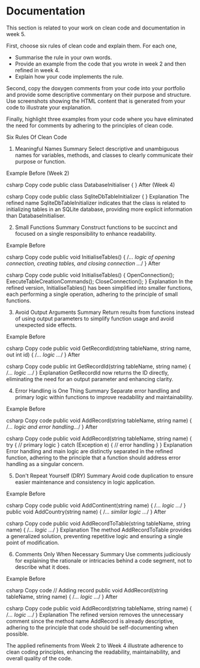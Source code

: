 # Documentation

This section is related to your work on clean code and documentation in week 5.

First, choose six rules of clean code and explain them. For each one,

* Summarise the rule in your own words.
* Provide an example from the code that you wrote in week 2 and then refined in week 4.
* Explain how your code implements the rule. 

Second, copy the doxygen comments from your code into your portfolio and provide some 
descriptive commentary on their purpose and structure. Use screenshots showing the HTML 
content that is generated from your code to illustrate your explanation.

Finally, highlight three examples from your code where you have eliminated the need
for comments by adhering to the principles of clean code.
 
Six Rules Of Clean Code

1. Meaningful Names
Summary
Select descriptive and unambiguous names for variables, methods, and classes to clearly communicate their purpose or function.

Example
Before (Week 2)

csharp
Copy code
public class DatabaseInitialiser { }
After (Week 4)

csharp
Copy code
public class SqliteDbTableInitializer { }
Explanation
The refined name SqliteDbTableInitializer indicates that the class is related to initializing tables in an SQLite database, providing more explicit information than DatabaseInitialiser.

2. Small Functions
Summary
Construct functions to be succinct and focused on a single responsibility to enhance readability.

Example
Before

csharp
Copy code
public void InitialiseTables() { /*... logic of opening connection, creating tables, and closing connection ...*/ }
After

csharp
Copy code
public void InitialiseTables() {
    OpenConnection();
    ExecuteTableCreationCommands();
    CloseConnection();
}
Explanation
In the refined version, InitialiseTables() has been simplified into smaller functions, each performing a single operation, adhering to the principle of small functions.

3. Avoid Output Arguments
Summary
Return results from functions instead of using output parameters to simplify function usage and avoid unexpected side effects.

Example
Before

csharp
Copy code
public void GetRecordId(string tableName, string name, out int id) { /*... logic ...*/ }
After

csharp
Copy code
public int GetRecordId(string tableName, string name) { /*... logic ...*/ }
Explanation
GetRecordId now returns the ID directly, eliminating the need for an output parameter and enhancing clarity.

4. Error Handling is One Thing
Summary
Separate error handling and primary logic within functions to improve readability and maintainability.

Example
Before

csharp
Copy code
public void AddRecord(string tableName, string name) { /*... logic and error handling...*/ }
After

csharp
Copy code
public void AddRecord(string tableName, string name) {
    try {
        // primary logic
    } catch (Exception e) {
        // error handling
    }
}
Explanation
Error handling and main logic are distinctly separated in the refined function, adhering to the principle that a function should address error handling as a singular concern.

5. Don't Repeat Yourself (DRY)
Summary
Avoid code duplication to ensure easier maintenance and consistency in logic application.

Example
Before

csharp
Copy code
public void AddContinent(string name) { /*... logic ...*/ }
public void AddCountry(string name) { /*... similar logic ...*/ }
After

csharp
Copy code
public void AddRecordToTable(string tableName, string name) { /*... logic ...*/ }
Explanation
The method AddRecordToTable provides a generalized solution, preventing repetitive logic and ensuring a single point of modification.

6. Comments Only When Necessary
Summary
Use comments judiciously for explaining the rationale or intricacies behind a code segment, not to describe what it does.

Example
Before

csharp
Copy code
// Adding record
public void AddRecord(string tableName, string name) { /*... logic ...*/ }
After

csharp
Copy code
public void AddRecord(string tableName, string name) { /*... logic ...*/ }
Explanation
The refined version removes the unnecessary comment since the method name AddRecord is already descriptive, adhering to the principle that code should be self-documenting when possible.

The applied refinements from Week 2 to Week 4 illustrate adherence to clean coding principles, enhancing the readability, maintainability, and overall quality of the code.
